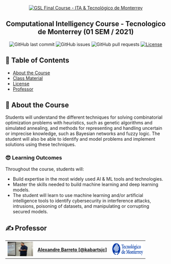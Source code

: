 <p align="center">
  <a href="" rel="noopener">
 <img src="https://cdn4.iconfinder.com/data/icons/artificial-intelligence-7/48/35-512.png" alt="GSL Final Course - ITA & Tecnológico de Monterrey" width="100"></a>
</p>

<h2 align="center">Computational Intelligency Course - Tecnologico de Monterrey (01 SEM / 2021)</h2>

<div align="center">

![GitHub last commit](https://img.shields.io/github/last-commit/kabartsjc/comp-int-2021)
![GitHub issues](https://img.shields.io/github/issues/kabartsjc/comp-int-2021)
![GitHub pull requests](https://img.shields.io/github/issues-pr/kabartsjc/comp-int-2021)
[![License](https://img.shields.io/badge/license-GPL-blue.svg)](/LICENSE)
</div>


## 📝 Table of Contents

- [About the Course](#about)
- [Class Material](/classes)
- [License](/LICENSE)
- [Professor](#authors)

## 🧐 About the Course <a name = "about"></a>

Students will understand the different techniques for solving combinatorial optimization problems with heuristics, such as genetic algorithms and simulated annealing, and methods for representing and handling uncertain or imprecise knowledge, such as Bayesian networks and fuzzy logic. The student will also be able to identify and model problems and implement solutions using these techniques.

### 😎 Learning Outcomes <a name = ""></a>

Throughout the course, students will:
-	Build expertise in the most widely used AI & ML tools and technologies.
-	Master the skills needed to build machine learning and deep learning models.
-	The student will learn to use machine learning and/or artificial intelligence tools to identify cybersecurity in interference attacks, intrusions, poisoning of datasets, and manipulating or corrupting secured models.

## ✍️ Professor <a name = "authors"></a>
<table>
<tr>
  <th> <img src="fig/barreto.png" alt="Alexandre Barreto" width="80px" height="45px"> </th>
  <th> <a href="https://github.com/kabartsjc" rel="noopener">Alexandre Barreto [@kabartsjc]</a> </th>
  <th> <img src="fig/tec_logo.png" alt="Tecnológico de Monterrey" width="100px" height="45px"> </th>
</tr>
</table>



